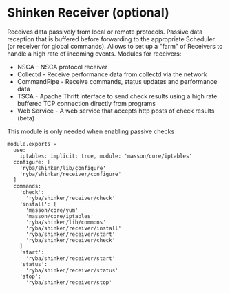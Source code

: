 
# Shinken Receiver (optional)

Receives data passively from local or remote protocols. Passive data reception
that is buffered before forwarding to the appropriate Scheduler (or receiver for global commands).
Allows to set up a "farm" of Receivers to handle a high rate of incoming events.
Modules for receivers:

* NSCA - NSCA protocol receiver
* Collectd - Receive performance data from collectd via the network
* CommandPipe - Receive commands, status updates and performance data
* TSCA - Apache Thrift interface to send check results using a high rate buffered TCP connection directly from programs
* Web Service - A web service that accepts http posts of check results (beta)

This module is only needed when enabling passive checks

    module.exports =
      use:
        iptables: implicit: true, module: 'masson/core/iptables'
      configure: [
        'ryba/shinken/lib/configure'
        'ryba/shinken/receiver/configure'
      ]
      commands:
        'check':
          'ryba/shinken/receiver/check'
        'install': [
          'masson/core/yum'
          'masson/core/iptables'
          'ryba/shinken/lib/commons'
          'ryba/shinken/receiver/install'
          'ryba/shinken/receiver/start'
          'ryba/shinken/receiver/check'
        ]
        'start':
          'ryba/shinken/receiver/start'        
        'status':
          'ryba/shinken/receiver/status'
        'stop':
          'ryba/shinken/receiver/stop'
